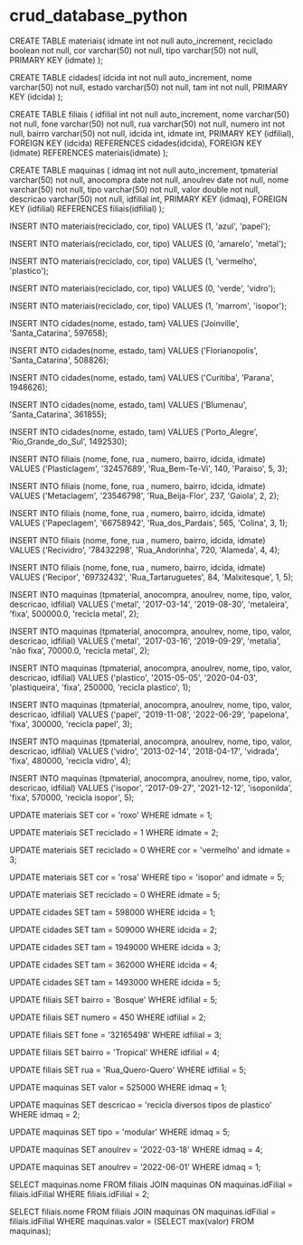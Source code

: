 # crud_database_python

CREATE TABLE materiais(
	idmate int not null auto_increment,
	reciclado boolean not null,
	cor varchar(50) not null,
	tipo varchar(50) not null,
	PRIMARY KEY (idmate)
);

CREATE TABLE cidades(
	idcida int not null auto_increment,
	nome varchar(50) not null,
	estado varchar(50) not null,
	tam int not null,
	PRIMARY KEY (idcida)
);

CREATE TABLE filiais (
	idfilial int not null auto_increment,
	nome varchar(50) not null,
	fone varchar(50) not null,
	rua varchar(50) not null,
	numero int not null,
	bairro varchar(50) not null,
	idcida int,
	idmate int,
	PRIMARY KEY (idfilial),
	FOREIGN KEY (idcida) REFERENCES cidades(idcida),
	FOREIGN KEY (idmate) REFERENCES materiais(idmate)
);

CREATE TABLE maquinas (
	idmaq int not null auto_increment,
	tpmaterial varchar(50) not null,
	anocompra date not null, 
	anoulrev date not null,
	nome varchar(50) not null,
	tipo varchar(50) not null,
	valor double not null,
	descricao varchar(50) not null,
	idfilial int,
	PRIMARY KEY (idmaq),
	FOREIGN KEY (idfilial) REFERENCES filiais(idfilial)
);


INSERT INTO materiais(reciclado, cor, tipo)
VALUES (1, 'azul', 'papel');

INSERT INTO materiais(reciclado, cor,  tipo)
VALUES (0, 'amarelo', 'metal');


INSERT INTO materiais(reciclado, cor, tipo)
VALUES (1, 'vermelho', 'plastico');

INSERT INTO materiais(reciclado, cor,  tipo)
VALUES (0, 'verde', 'vidro');

INSERT INTO materiais(reciclado, cor, tipo)
VALUES (1, 'marrom', 'isopor');


INSERT INTO cidades(nome, estado, tam)
VALUES ('Joinville', 'Santa_Catarina', 597658);

INSERT INTO cidades(nome, estado, tam)
VALUES ('Florianopolis', 'Santa_Catarina', 508826);

INSERT INTO cidades(nome, estado, tam)
VALUES ('Curitiba', 'Parana', 1948626);

INSERT INTO cidades(nome, estado, tam)
VALUES ('Blumenau', 'Santa_Catarina', 361855);

INSERT INTO cidades(nome, estado, tam)
VALUES ('Porto_Alegre', 'Rio_Grande_do_Sul', 1492530);


INSERT INTO filiais (nome, fone, rua , numero, bairro, idcida, idmate)
VALUES ('Plasticlagem', '32457689', 'Rua_Bem-Te-Vi', 140, 'Paraiso', 5, 3);

INSERT INTO filiais (nome, fone, rua , numero, bairro, idcida, idmate)
VALUES ('Metaclagem', '23546798', 'Rua_Beija-Flor', 237, 'Gaiola', 2, 2);

INSERT INTO filiais (nome, fone, rua , numero, bairro, idcida, idmate)
VALUES ('Papeclagem', '66758942', 'Rua_dos_Pardais', 565, 'Colina', 3, 1);

INSERT INTO filiais (nome, fone, rua , numero, bairro, idcida, idmate)
VALUES ('Recividro', '78432298', 'Rua_Andorinha', 720, 'Alameda', 4, 4);

INSERT INTO filiais (nome, fone, rua , numero, bairro, idcida, idmate)
VALUES ('Recipor', '69732432', 'Rua_Tartaruguetes', 84, 'Malxitesque', 1, 5);


INSERT INTO maquinas (tpmaterial, anocompra, anoulrev, nome, tipo, valor, descricao, idfilial)
VALUES ('metal', '2017-03-14', '2019-08-30', 'metaleira', 'fixa', 500000.0, 'recicla metal', 2);

INSERT INTO maquinas (tpmaterial, anocompra, anoulrev, nome, tipo, valor, descricao, idfilial)
VALUES ('metal', '2017-03-16', '2019-09-29', 'metalia', 'não fixa', 70000.0, 'recicla metal', 2);

INSERT INTO maquinas (tpmaterial, anocompra, anoulrev, nome, tipo, valor, descricao, idfilial)
VALUES ('plastico', '2015-05-05', '2020-04-03', 'plastiqueira', 'fixa', 250000, 'recicla plastico', 1);

INSERT INTO maquinas (tpmaterial, anocompra, anoulrev, nome, tipo, valor, descricao, idfilial)
VALUES ('papel', '2019-11-08', '2022-06-29', 'papelona', 'fixa', 300000, 'recicla papel', 3);

INSERT INTO maquinas (tpmaterial, anocompra, anoulrev, nome, tipo, valor, descricao, idfilial)
VALUES ('vidro', '2013-02-14', '2018-04-17', 'vidrada', 'fixa', 480000, 'recicla vidro', 4);


INSERT INTO maquinas (tpmaterial, anocompra, anoulrev, nome, tipo, valor, descricao, idfilial)
VALUES ('isopor', '2017-09-27', '2021-12-12', 'isoponilda', 'fixa', 570000, 'recicla isopor', 5);





UPDATE materiais
SET cor = 'roxo'
WHERE idmate = 1;

UPDATE materiais
SET reciclado = 1
WHERE idmate = 2;

UPDATE materiais
SET reciclado = 0
WHERE cor = 'vermelho' and idmate = 3;

UPDATE materiais
SET cor = 'rosa'
WHERE tipo = 'isopor' and  idmate = 5;

UPDATE materiais
SET reciclado = 0
WHERE idmate = 5;

UPDATE cidades
SET tam = 598000
WHERE idcida = 1;

UPDATE cidades
SET tam = 509000
WHERE idcida = 2;

UPDATE cidades
SET tam = 1949000
WHERE idcida = 3;

UPDATE cidades
SET tam = 362000
WHERE idcida = 4;

UPDATE cidades
SET tam = 1493000
WHERE idcida = 5;

UPDATE filiais 
SET bairro = 'Bosque'
WHERE idfilial = 5;

UPDATE filiais 
SET numero = 450
WHERE idfilial = 2;

UPDATE filiais 
SET fone = '32165498'
WHERE idfilial = 3;

UPDATE filiais 
SET bairro = 'Tropical'
WHERE idfilial = 4;

UPDATE filiais 
SET rua = 'Rua_Quero-Quero'
WHERE idfilial = 5;

UPDATE maquinas 
SET valor = 525000
WHERE idmaq = 1;

UPDATE maquinas 
SET descricao = 'recicla diversos tipos de plastico'
WHERE idmaq = 2;

UPDATE maquinas 
SET tipo = 'modular'
WHERE idmaq = 5;

UPDATE maquinas 
SET anoulrev = '2022-03-18'
WHERE idmaq = 4;

UPDATE maquinas 
SET anoulrev = '2022-06-01'
WHERE idmaq = 1;

SELECT maquinas.nome 
FROM filiais
JOIN maquinas ON maquinas.idFilial = filiais.idFilial
WHERE filiais.idFilial = 2;

SELECT filiais.nome 
FROM filiais
JOIN maquinas ON maquinas.idFilial = filiais.idFilial
WHERE maquinas.valor = (SELECT max(valor) FROM maquinas);

